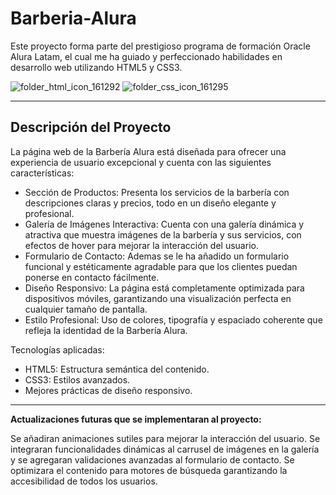 # Barberia-Alura
Este proyecto forma parte del prestigioso programa de formación Oracle Alura Latam, el cual me ha guiado y perfeccionado habilidades en desarrollo web utilizando HTML5 y CSS3.

![folder_html_icon_161292](https://user-images.githubusercontent.com/54302061/210740978-009305c9-a826-482c-aecf-021e73b6666b.png)
![folder_css_icon_161295](https://user-images.githubusercontent.com/54302061/210741219-605a4888-68d2-496a-ac24-ae9b5c849741.png)

-----------
## Descripción del Proyecto

La página web de la Barbería Alura está diseñada para ofrecer una experiencia de usuario excepcional y cuenta con las siguientes características:

- Sección de Productos: Presenta los servicios de la barbería con descripciones claras y precios, todo en un diseño elegante y profesional.
- Galería de Imágenes Interactiva: Cuenta con una galería dinámica y atractiva que muestra imágenes de la barbería y sus servicios, con efectos de hover para mejorar la interacción del usuario.
- Formulario de Contacto: Ademas se le ha añadido un formulario funcional y estéticamente agradable para que los clientes puedan ponerse en contacto fácilmente.
- Diseño Responsivo: La página está completamente optimizada para dispositivos móviles, garantizando una visualización perfecta en cualquier tamaño de pantalla.
- Estilo Profesional: Uso de colores, tipografía y espaciado coherente que refleja la identidad de la Barbería Alura.

Tecnologías aplicadas:

- HTML5: Estructura semántica del contenido.
- CSS3: Estilos avanzados.
- Mejores prácticas de diseño responsivo.

-----------
**Actualizaciones futuras que se implementaran al proyecto:**

Se añadiran animaciones sutiles para mejorar la interacción del usuario.
Se integraran funcionalidades dinámicas al carrusel de imágenes en la galería y se agregaran validaciones avanzadas al formulario de contacto.
Se optimizara el contenido para motores de búsqueda garantizando la accesibilidad de todos los usuarios.

